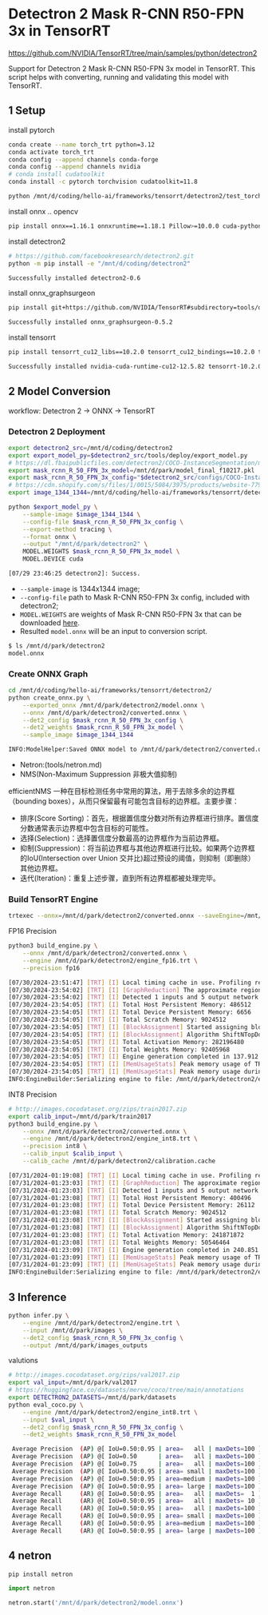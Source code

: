 # Detectron 2 Mask R-CNN R50-FPN 3x in TensorRT

<https://github.com/NVIDIA/TensorRT/tree/main/samples/python/detectron2>

Support for Detectron 2 Mask R-CNN R50-FPN 3x model in TensorRT. This script helps with converting, running and validating this model with TensorRT.

## 1 Setup

install pytorch

```sh
conda create --name torch_trt python=3.12
conda activate torch_trt
conda config --append channels conda-forge
conda config --append channels nvidia
# conda install cudatoolkit
conda install -c pytorch torchvision cudatoolkit=11.8
```

```sh
python /mnt/d/coding/hello-ai/frameworks/tensorrt/detectron2/test_torch.py
```

install onnx .. opencv

```sh
pip install onnx==1.16.1 onnxruntime==1.18.1 Pillow>=10.0.0 cuda-python==12.5.0 pyyaml==6.0.1 requests==2.32.2 tqdm==4.66.4 numpy==1.26.4 opencv-python
```

install detectron2

```sh
# https://github.com/facebookresearch/detectron2.git
python -m pip install -e "/mnt/d/coding/detectron2"

Successfully installed detectron2-0.6
```

install onnx_graphsurgeon

```sh
pip install git+https://github.com/NVIDIA/TensorRT#subdirectory=tools/onnx-graphsurgeon --proxy=http://localhost:57885

Successfully installed onnx_graphsurgeon-0.5.2
```

install tensorrt

```sh
pip install tensorrt_cu12_libs==10.2.0 tensorrt_cu12_bindings==10.2.0 tensorrt==10.2.0 --extra-index-url https://pypi.nvidia.com

Successfully installed nvidia-cuda-runtime-cu12-12.5.82 tensorrt-10.2.0 tensorrt-cu12-10.2.0 tensorrt_cu12_bindings-10.2.0 tensorrt_cu12_libs-10.2.0
```

## 2 Model Conversion

workflow: Detectron 2 → ONNX → TensorRT

### Detectron 2 Deployment

```sh
export detectron2_src=/mnt/d/coding/detectron2
export export_model_py=$detectron2_src/tools/deploy/export_model.py
# https://dl.fbaipublicfiles.com/detectron2/COCO-InstanceSegmentation/mask_rcnn_R_50_FPN_3x/137849600/model_final_f10217.pkl
export mask_rcnn_R_50_FPN_3x_model=/mnt/d/park/model_final_f10217.pkl
export mask_rcnn_R_50_FPN_3x_config="$detectron2_src/configs/COCO-InstanceSegmentation/mask_rcnn_R_50_FPN_3x.yaml"
# https://cdn.shopify.com/s/files/1/0015/5084/3975/products/website-7793_1344x1344.jpg
export image_1344_1344=/mnt/d/coding/hello-ai/frameworks/tensorrt/detectron2/img/1344_1344.jpg
```

```sh
python $export_model_py \
    --sample-image $image_1344_1344 \
    --config-file $mask_rcnn_R_50_FPN_3x_config \
    --export-method tracing \
    --format onnx \
    --output "/mnt/d/park/detectron2" \
    MODEL.WEIGHTS $mask_rcnn_R_50_FPN_3x_model \
    MODEL.DEVICE cuda

[07/29 23:46:25 detectron2]: Success.
```

- `--sample-image` is 1344x1344 image;
- `--config-file` path to Mask R-CNN R50-FPN 3x config, included with detectron2;
- `MODEL.WEIGHTS` are weights of Mask R-CNN R50-FPN 3x that can be downloaded [here](https://github.com/facebookresearch/detectron2/blob/main/MODEL_ZOO.md).
- Resulted `model.onnx` will be an input to conversion script.

```sh
$ ls /mnt/d/park/detectron2
model.onnx
```

### Create ONNX Graph

```sh
cd /mnt/d/coding/hello-ai/frameworks/tensorrt/detectron2/
python create_onnx.py \
    --exported_onnx /mnt/d/park/detectron2/model.onnx \
    --onnx /mnt/d/park/detectron2/converted.onnx \
    --det2_config $mask_rcnn_R_50_FPN_3x_config \
    --det2_weights $mask_rcnn_R_50_FPN_3x_model \
    --sample_image $image_1344_1344

INFO:ModelHelper:Saved ONNX model to /mnt/d/park/detectron2/converted.onnx
```

- Netron:(tools/netron.md)
- NMS(Non-Maximum Suppression 非极大值抑制)

efficientNMS 一种在目标检测任务中常用的算法，用于去除多余的边界框（bounding boxes），从而只保留最有可能包含目标的边界框。主要步骤：

- 排序(Score Sorting)：首先，根据置信度分数对所有边界框进行排序。置信度分数通常表示边界框中包含目标的可能性。
- 选择(Selection)：选择置信度分数最高的边界框作为当前边界框。
- 抑制(Suppression)：将当前边界框与其他边界框进行比较。如果两个边界框的IoU(Intersection over Union 交并比)超过预设的阈值，则抑制（即删除）其他边界框。
- 迭代(Iteration)：重复上述步骤，直到所有边界框都被处理完毕。

### Build TensorRT Engine

```sh
trtexec --onnx=/mnt/d/park/detectron2/converted.onnx --saveEngine=/mnt/d/park/detectron2/engine.trt --useCudaGraph
```

FP16 Precision

```sh
python3 build_engine.py \
    --onnx /mnt/d/park/detectron2/converted.onnx \
    --engine /mnt/d/park/detectron2/engine_fp16.trt \
    --precision fp16

[07/30/2024-23:51:47] [TRT] [I] Local timing cache in use. Profiling results in this builder pass will not be stored.
[07/30/2024-23:54:02] [TRT] [I] [GraphReduction] The approximate region cut reduction algorithm is called.
[07/30/2024-23:54:02] [TRT] [I] Detected 1 inputs and 5 output network tensors.
[07/30/2024-23:54:05] [TRT] [I] Total Host Persistent Memory: 486512
[07/30/2024-23:54:05] [TRT] [I] Total Device Persistent Memory: 6656
[07/30/2024-23:54:05] [TRT] [I] Total Scratch Memory: 9024512
[07/30/2024-23:54:05] [TRT] [I] [BlockAssignment] Started assigning block shifts. This will take 151 steps to complete.
[07/30/2024-23:54:05] [TRT] [I] [BlockAssignment] Algorithm ShiftNTopDown took 13.0651ms to assign 14 blocks to 151 nodes requiring 282197504 bytes.
[07/30/2024-23:54:05] [TRT] [I] Total Activation Memory: 282196480
[07/30/2024-23:54:05] [TRT] [I] Total Weights Memory: 92405968
[07/30/2024-23:54:05] [TRT] [I] Engine generation completed in 137.912 seconds.
[07/30/2024-23:54:05] [TRT] [I] [MemUsageStats] Peak memory usage of TRT CPU/GPU memory allocators: CPU 24 MiB, GPU 444 MiB
[07/30/2024-23:54:05] [TRT] [I] [MemUsageStats] Peak memory usage during Engine building and serialization: CPU: 4577 MiB
INFO:EngineBuilder:Serializing engine to file: /mnt/d/park/detectron2/engine_fp16.trt
```

INT8 Precision

```sh
# http://images.cocodataset.org/zips/train2017.zip
export calib_input=/mnt/d/park/train2017
python3 build_engine.py \
    --onnx /mnt/d/park/detectron2/converted.onnx \
    --engine /mnt/d/park/detectron2/engine_int8.trt \
    --precision int8 \
    --calib_input $calib_input \
    --calib_cache /mnt/d/park/detectron2/calibration.cache

[07/31/2024-01:19:08] [TRT] [I] Local timing cache in use. Profiling results in this builder pass will not be stored.
[07/31/2024-01:23:03] [TRT] [I] [GraphReduction] The approximate region cut reduction algorithm is called.
[07/31/2024-01:23:03] [TRT] [I] Detected 1 inputs and 5 output network tensors.
[07/31/2024-01:23:08] [TRT] [I] Total Host Persistent Memory: 400496
[07/31/2024-01:23:08] [TRT] [I] Total Device Persistent Memory: 26112
[07/31/2024-01:23:08] [TRT] [I] Total Scratch Memory: 9024512
[07/31/2024-01:23:08] [TRT] [I] [BlockAssignment] Started assigning block shifts. This will take 140 steps to complete.
[07/31/2024-01:23:08] [TRT] [I] [BlockAssignment] Algorithm ShiftNTopDown took 11.3956ms to assign 13 blocks to 140 nodes requiring 241872384 bytes.
[07/31/2024-01:23:08] [TRT] [I] Total Activation Memory: 241871872
[07/31/2024-01:23:08] [TRT] [I] Total Weights Memory: 50546464
[07/31/2024-01:23:09] [TRT] [I] Engine generation completed in 240.851 seconds.
[07/31/2024-01:23:09] [TRT] [I] [MemUsageStats] Peak memory usage of TRT CPU/GPU memory allocators: CPU 16 MiB, GPU 667 MiB
[07/31/2024-01:23:09] [TRT] [I] [MemUsageStats] Peak memory usage during Engine building and serialization: CPU: 4423 MiB
INFO:EngineBuilder:Serializing engine to file: /mnt/d/park/detectron2/engine_int8.trt
```

## 3 Inference

```sh
python infer.py \
    --engine /mnt/d/park/detectron2/engine.trt \
    --input /mnt/d/park/images \
    --det2_config $mask_rcnn_R_50_FPN_3x_config \
    --output /mnt/d/park/images_outputs
```

valutions

```sh
# http://images.cocodataset.org/zips/val2017.zip
export val_input=/mnt/d/park/val2017
# https://huggingface.co/datasets/merve/coco/tree/main/annotations
export DETECTRON2_DATASETS=/mnt/d/park/datasets
python eval_coco.py \
    --engine /mnt/d/park/detectron2/engine_int8.trt \
    --input $val_input \
    --det2_config $mask_rcnn_R_50_FPN_3x_config \
    --det2_weights $mask_rcnn_R_50_FPN_3x_model

 Average Precision  (AP) @[ IoU=0.50:0.95 | area=   all | maxDets=100 ] = 0.364
 Average Precision  (AP) @[ IoU=0.50      | area=   all | maxDets=100 ] = 0.579
 Average Precision  (AP) @[ IoU=0.75      | area=   all | maxDets=100 ] = 0.390
 Average Precision  (AP) @[ IoU=0.50:0.95 | area= small | maxDets=100 ] = 0.181
 Average Precision  (AP) @[ IoU=0.50:0.95 | area=medium | maxDets=100 ] = 0.388
 Average Precision  (AP) @[ IoU=0.50:0.95 | area= large | maxDets=100 ] = 0.514
 Average Recall     (AR) @[ IoU=0.50:0.95 | area=   all | maxDets=  1 ] = 0.303
 Average Recall     (AR) @[ IoU=0.50:0.95 | area=   all | maxDets= 10 ] = 0.467
 Average Recall     (AR) @[ IoU=0.50:0.95 | area=   all | maxDets=100 ] = 0.489
 Average Recall     (AR) @[ IoU=0.50:0.95 | area= small | maxDets=100 ] = 0.310
 Average Recall     (AR) @[ IoU=0.50:0.95 | area=medium | maxDets=100 ] = 0.519
 Average Recall     (AR) @[ IoU=0.50:0.95 | area= large | maxDets=100 ] = 0.630
```

## 4 netron

```sh
pip install netron
```

```python
import netron

netron.start('/mnt/d/park/detectron2/model.onnx')
```
